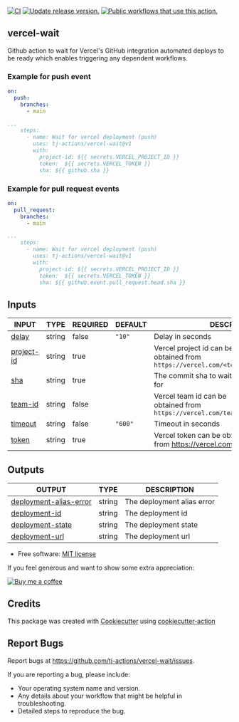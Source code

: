 [![CI](https://github.com/tj-actions/vercel-wait/workflows/CI/badge.svg)](https://github.com/tj-actions/vercel-wait/actions?query=workflow%3ACI)
[![Update release version.](https://github.com/tj-actions/vercel-wait/workflows/Update%20release%20version./badge.svg)](https://github.com/tj-actions/vercel-wait/actions?query=workflow%3A%22Update+release+version.%22)
[![Public workflows that use this action.](https://img.shields.io/endpoint?url=https%3A%2F%2Fused-by.vercel.app%2Fapi%2Fgithub-actions%2Fused-by%3Faction%3Dtj-actions%2Fvercel-wait%26badge%3Dtrue)](https://github.com/search?o=desc\&q=tj-actions+vercel-wait+path%3A.github%2Fworkflows+language%3AYAML\&s=\&type=Code)

## vercel-wait

Github action to wait for Vercel's GitHub integration automated deploys to be ready which enables triggering any dependent workflows.

### Example for push event

```yaml
on:
  push:
    branches:
      - main

...
    steps:
      - name: Wait for vercel deployment (push)
        uses: tj-actions/vercel-wait@v1
        with:
          project-id: ${{ secrets.VERCEL_PROJECT_ID }}
          token:  ${{ secrets.VERCEL_TOKEN }}
          sha: ${{ github.sha }}
```

### Example for pull request events

```yaml
on:
  pull_request:
    branches:
      - main

...
    steps:
      - name: Wait for vercel deployment (push)
        uses: tj-actions/vercel-wait@v1
        with:
          project-id: ${{ secrets.VERCEL_PROJECT_ID }}
          token:  ${{ secrets.VERCEL_TOKEN }}
          sha: ${{ github.event.pull_request.head.sha }}
```

## Inputs

<!-- AUTO-DOC-INPUT:START - Do not remove or modify this section -->

|                             INPUT                              |  TYPE  | REQUIRED | DEFAULT |                                        DESCRIPTION                                         |
|----------------------------------------------------------------|--------|----------|---------|--------------------------------------------------------------------------------------------|
|        <a name="input_delay"></a>[delay](#input_delay)         | string |  false   | `"10"`  |                                      Delay in seconds                                      |
| <a name="input_project-id"></a>[project-id](#input_project-id) | string |   true   |         | Vercel project id can be <br>obtained from `https://vercel.com/<team>/<project>/settings`  |
|           <a name="input_sha"></a>[sha](#input_sha)            | string |   true   |         |                              The commit sha to wait <br>for                                |
|     <a name="input_team-id"></a>[team-id](#input_team-id)      | string |  false   |         |    Vercel team id can be <br>obtained from `https://vercel.com/teams/<team>/settings`      |
|     <a name="input_timeout"></a>[timeout](#input_timeout)      | string |  false   | `"600"` |                                     Timeout in seconds                                     |
|        <a name="input_token"></a>[token](#input_token)         | string |   true   |         |          Vercel token can be obtained <br>from https://vercel.com/account/tokens           |

<!-- AUTO-DOC-INPUT:END -->

## Outputs

<!-- AUTO-DOC-OUTPUT:START - Do not remove or modify this section -->

|                                                OUTPUT                                                |  TYPE  |        DESCRIPTION         |
|------------------------------------------------------------------------------------------------------|--------|----------------------------|
| <a name="output_deployment-alias-error"></a>[deployment-alias-error](#output_deployment-alias-error) | string | The deployment alias error |
|              <a name="output_deployment-id"></a>[deployment-id](#output_deployment-id)               | string |     The deployment id      |
|          <a name="output_deployment-state"></a>[deployment-state](#output_deployment-state)          | string |    The deployment state    |
|             <a name="output_deployment-url"></a>[deployment-url](#output_deployment-url)             | string |     The deployment url     |

<!-- AUTO-DOC-OUTPUT:END -->

*   Free software: [MIT license](LICENSE)

If you feel generous and want to show some extra appreciation:

[![Buy me a coffee][buymeacoffee-shield]][buymeacoffee]

[buymeacoffee]: https://www.buymeacoffee.com/jackton1

[buymeacoffee-shield]: https://www.buymeacoffee.com/assets/img/custom_images/orange_img.png

## Credits

This package was created with [Cookiecutter](https://github.com/cookiecutter/cookiecutter) using [cookiecutter-action](https://github.com/tj-actions/cookiecutter-action)

## Report Bugs

Report bugs at https://github.com/tj-actions/vercel-wait/issues.

If you are reporting a bug, please include:

*   Your operating system name and version.
*   Any details about your workflow that might be helpful in troubleshooting.
*   Detailed steps to reproduce the bug.
